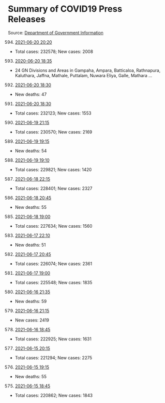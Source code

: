 # Summary of COVID19 Press Releases
Source: [Department of Government Information](https://www.dgi.gov.lk/news/press-releases-sri-lanka/covid-19-documents)




594. [2021-06-20 20:20](./nopdf.dgigovlk.ref594.md)
  * Total cases: 232578; New cases: 2008
593. [2020-06-20 18:35](./nopdf.dgigovlk.ref593.md)
  * 24 GN Divisions and Areas in Gampaha, Ampara, Batticaloa, Rathnapura, Kaluthara, Jaffna,
Mathale, Puttalam, Nuwara Eliya, Galle, Mathara ...
592. [2021-06-20 18:30](./nopdf.dgigovlk.ref592.md)
  * New deaths: 47
591. [2021-06-20 18:30](./nopdf.dgigovlk.ref591.md)
  * Total cases: 232123; New cases: 1553
590. [2021-06-19 21:15](./nopdf.dgigovlk.ref590.md)
  * Total cases: 230570; New cases: 2169
589. [2021-06-19 19:15](./nopdf.dgigovlk.ref589.md)
  * New deaths: 54
588. [2021-06-19 19:10](./nopdf.dgigovlk.ref588.md)
  * Total cases: 229821; New cases: 1420
587. [2021-06-18 22:15](./nopdf.dgigovlk.ref587.md)
  * Total cases: 228401; New cases: 2327
586. [2021-06-18 20:45](./nopdf.dgigovlk.ref586.md)
  * New deaths: 55
585. [2021-06-18 19:00](./nopdf.dgigovlk.ref585.md)
  * Total cases: 227634; New cases: 1560
583. [2021-06-17 22:10](./nopdf.dgigovlk.ref583.md)
  * New deaths: 51
582. [2021-06-17 20:45](./nopdf.dgigovlk.ref582.md)
  * Total cases: 226074; New cases: 2361
581. [2021-06-17 19:00](./nopdf.dgigovlk.ref581.md)
  * Total cases: 225548; New cases: 1835
580. [2021-06-16 21:35](./nopdf.dgigovlk.ref580.md)
  * New deaths: 59
579. [2021-06-16 21:15](./nopdf.dgigovlk.ref579.md)
  * New cases: 2419
578. [2021-06-16 18:45](./nopdf.dgigovlk.ref578.md)
  * Total cases: 222925; New cases: 1631
577. [2021-06-15 20:15](./nopdf.dgigovlk.ref577.md)
  * Total cases: 221294; New cases: 2275
576. [2021-06-15 19:15](./nopdf.dgigovlk.ref576.md)
  * New deaths: 55
575. [2021-06-15 18:45](./nopdf.dgigovlk.ref575.md)
  * Total cases: 220862; New cases: 1843
